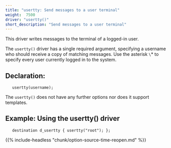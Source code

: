 ```yaml
---
title: "usertty: Send messages to a user terminal"
weight:  7500
driver: "usertty()"
short_description: "Send messages to a user terminal"
---
```

<!-- DISCLAIMER: This file is based on the syslog-ng Open Source Edition documentation https://github.com/balabit/syslog-ng-ose-guides/commit/2f4a52ee61d1ea9ad27cb4f3168b95408fddfdf2 and is used under the terms of The syslog-ng Open Source Edition Documentation License. The file has been modified by Axoflow. -->

This driver writes messages to the terminal of a logged-in user.

The `usertty()` driver has a single required argument, specifying a username who should receive a copy of matching messages. Use the asterisk `\`* to specify every user currently logged in to the system.


## Declaration:

```shell
   usertty(username);
```

The `usertty()` does not have any further options nor does it support templates.


## Example: Using the usertty() driver

```shell
   destination d_usertty { usertty("root"); };
```


{{% include-headless "chunk/option-source-time-reopen.md" %}}

